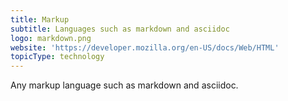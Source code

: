 ```yaml
---
title: Markup
subtitle: Languages such as markdown and asciidoc
logo: markdown.png
website: 'https://developer.mozilla.org/en-US/docs/Web/HTML'
topicType: technology
---
```


Any markup language such as markdown and asciidoc. 
